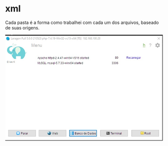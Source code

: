 # xml

Cada pasta é a forma como trabalhei com cada um dos arquivos, baseado de suas origens.


![Screenshot](img/laragon.jpg)
